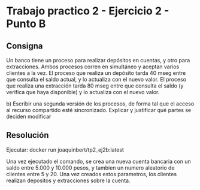 # Trabajo practico 2 - Ejercicio 2 - Punto B

## Consigna 
Un banco tiene un proceso para realizar depósitos en cuentas, y otro para
extracciones. Ambos procesos corren en simultáneo y aceptan varios clientes a la vez.
El proceso que realiza un depósito tarda 40 mseg entre que consulta el saldo actual, y
lo actualiza con el nuevo valor. El proceso que realiza una extracción tarda 80 mseg
entre que consulta el saldo (y verifica que haya disponible) y lo actualiza con el nuevo
valor.

b) Escribir una segunda versión de los procesos, de forma tal que el acceso al
recurso compartido esté sincronizado. Explicar y justificar qué partes se deciden
modificar

## Resolución
Ejecutar: docker run joaquinbert/tp2_ej2b:latest 

Una vez ejecutado el comando, se crea una nueva cuenta bancaria con un saldo entre 5.000 y 10.000 pesos, y tambien un numero aleatorio de clientes entre 5 y 20. Una vez creados estos parametros, los clientes realizan depositos y extracciones sobre la cuenta.
